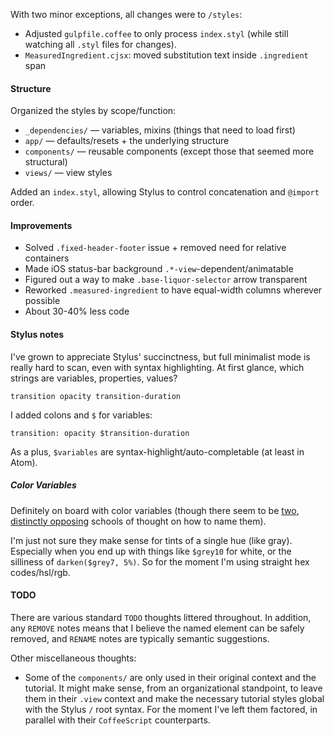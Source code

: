With two minor exceptions, all changes were to `/styles`:

- Adjusted `gulpfile.coffee` to only process `index.styl` (while still watching all `.styl` files for changes).
- `MeasuredIngredient.cjsx`: moved substitution text inside `.ingredient` span

#### Structure

Organized the styles by scope/function:

- `_dependencies/` — variables, mixins (things that need to load first)
- `app/` — defaults/resets + the underlying structure
- `components/` — reusable components (except those that seemed more structural)
- `views/` — view styles

Added an `index.styl`, allowing Stylus to control concatenation and `@import` order.


#### Improvements

- Solved `.fixed-header-footer` issue + removed need for relative containers
- Made iOS status-bar background `.*-view`-dependent/animatable
- Figured out a way to make `.base-liquor-selector` arrow transparent
- Reworked `.measured-ingredient` to have equal-width columns wherever possible
- About 30-40% less code


#### Stylus notes

I've grown to appreciate Stylus' succinctness, but full minimalist mode is really hard to scan, even with syntax highlighting. At first glance, which strings are variables, properties, values?

    transition opacity transition-duration

I added colons and `$` for variables:

    transition: opacity $transition-duration

As a plus, `$variables` are syntax-highlight/auto-completable (at least in Atom).

##### Color Variables

Definitely on board with color variables (though there seem to be [two](http://thesassway.com/beginner/variable-naming), [distinctly opposing](http://davidwalsh.name/sass-color-variables-dont-suck) schools of thought on how to name them).

I'm just not sure they make sense for tints of a single hue (like gray). Especially when you end up with things like `$grey10` for white, or the silliness of `darken($grey7, 5%)`. So for the moment I'm using straight hex codes/hsl/rgb.

#### TODO

There are various standard `TODO` thoughts littered throughout. In addition,  any `REMOVE` notes means that I believe the named element can be safely removed, and `RENAME` notes are typically semantic suggestions.

Other miscellaneous thoughts:
- Some of the `components/` are only used in their original context and the tutorial. It might make sense, from an organizational standpoint, to leave them in their `.view` context and make the necessary tutorial styles global with the Stylus `/` root syntax. For the moment I've left them factored, in parallel with their `CoffeeScript` counterparts.
